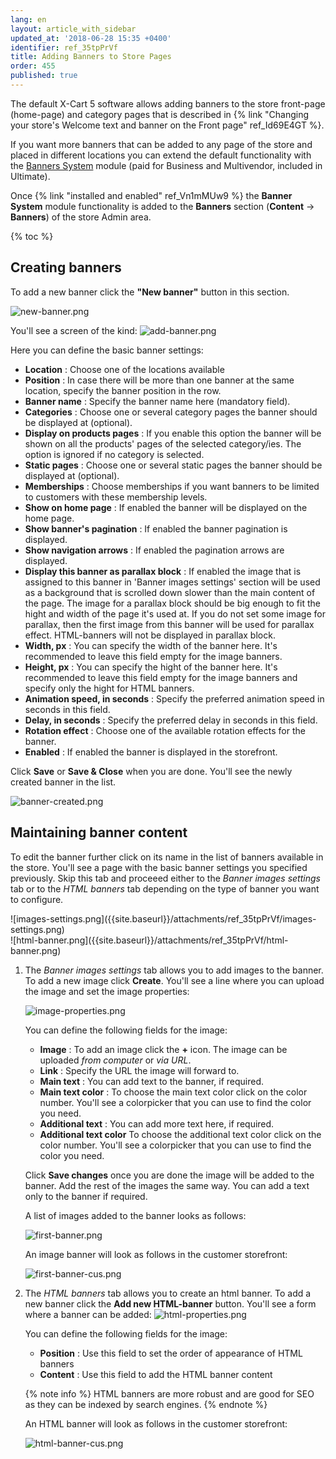 ```yaml
---
lang: en
layout: article_with_sidebar
updated_at: '2018-06-28 15:35 +0400'
identifier: ref_35tpPrVf
title: Adding Banners to Store Pages
order: 455
published: true
---
```

The default X-Cart 5 software allows adding banners to the store front-page (home-page) and category pages that is described in {% link "Changing your store's Welcome text and banner on the Front page" ref_Id69E4GT %}. 

If you want more banners that can be added to any page of the store and placed in different locations you can extend the default functionality with the [Banners System](https://market.x-cart.com/addons/banner-system.html "Adding Banners to Store Pages") module (paid for Business and Multivendor, included in Ultimate). 

Once {% link "installed and enabled" ref_Vn1mMUw9 %} the **Banner System** module functionality is added to the **Banners** section (**Content** -> **Banners**) of the store Admin area. 

{% toc %}

## Creating banners

To add a new banner click the **"New banner"** button in this section.

![new-banner.png]({{site.baseurl}}/attachments/ref_35tpPrVf/new-banner.png)

 
You'll see a screen of the kind:
   ![add-banner.png]({{site.baseurl}}/attachments/ref_35tpPrVf/add-banner.png)
   
   Here you can define the basic banner settings:
   * **Location** : Choose one of the locations available
   * **Position** : In case there will be more than one banner at the same location, specify the banner position in the row.
   * **Banner name** : Specify the banner name here (mandatory field).
   * **Categories** : Choose one or several category pages the banner should be displayed at (optional).
   * **Display on products pages** : If you enable this option the banner will be shown on all the products' pages of the selected category/ies. The option is ignored if no category is selected.
   * **Static pages** : Choose one or several static pages the banner should be displayed at (optional).
   * **Memberships** : Choose memberships if you want banners to be limited to customers with these membership levels.
   * **Show on home page** : If enabled the banner will be displayed on the home page.
   * **Show banner's pagination** : If enabled the banner pagination is displayed.
   * **Show navigation arrows** : If enabled the pagination arrows are displayed.
   * **Display this banner as parallax block** : If enabled the image that is assigned to this banner in 'Banner images settings' section will be used as a background that is scrolled down slower than the main content of the page. The image for a parallax block should be big enough to fit the hight and width of the page it's used at. If you do not set some image for parallax, then the first image from this banner will be used for parallax effect. HTML-banners will not be displayed in parallax block.
   * **Width, px** : You can specify the width of the banner here. It's recommended to leave this field empty for the image banners.
   * **Height, px** : You can specify the hight of the banner here. It's recommended to leave this field empty for the image banners and specify only the hight for HTML banners.
   * **Animation speed, in seconds** : Specify the preferred animation speed in seconds in this field.
   * **Delay, in seconds** : Specify the preferred delay in seconds in this field.
   * **Rotation effect** : Choose one of the available rotation effects for the banner.
   * **Enabled** : If enabled the banner is displayed in the storefront.
   
   Click **Save** or **Save & Close** when you are done. You'll see the newly created banner in the list.
   
   ![banner-created.png]({{site.baseurl}}/attachments/ref_35tpPrVf/banner-created.png)

## Maintaining banner content

To edit the banner further click on its name in the list of banners available in the store. You'll see a page with the basic banner settings you specified previously. Skip this tab and proceeed either to the _Banner images settings_ tab or to the _HTML banners_ tab depending on the type of banner you want to configure. 
   
<div class="ui stackable two column grid">
  <div class="column" markdown="span">![images-settings.png]({{site.baseurl}}/attachments/ref_35tpPrVf/images-settings.png)</div>
  <div class="column" markdown="span">![html-banner.png]({{site.baseurl}}/attachments/ref_35tpPrVf/html-banner.png)</div>
</div>

1. The _Banner images settings_ tab allows you to add images to the banner. To add a new image click **Create**. 
   You'll see a line where you can upload the image and set the image properties:
   
   ![image-properties.png]({{site.baseurl}}/attachments/ref_35tpPrVf/image-properties.png)
   
   You can define the following fields for the image:
      * **Image** : To add an image click the **+** icon. The image can be uploaded _from computer_ or _via URL_. 
      * **Link** : Specify the URL the image will forward to.
      * **Main text** : You can add text to the banner, if required.
      * **Main text color** : To choose the main text color click on the color number. You'll see a colorpicker that you can use to find the color you need.
      * **Additional text** : You can add more text here, if required.
      * **Additional text color** To choose the additional text color click on the color number. You'll see a colorpicker that you can use to find the color you need.
   
   Click **Save changes** once you are done the image will be added to the banner. Add the rest of the images the same way. You can add a text only to the banner if required. 
   
   A list of images added to the banner looks as follows:
   
   ![first-banner.png]({{site.baseurl}}/attachments/ref_35tpPrVf/first-banner.png)
   
   An image banner will look as follows in the customer storefront:
   
   ![first-banner-cus.png]({{site.baseurl}}/attachments/ref_35tpPrVf/first-banner-cus.png)


2. The _HTML banners_ tab allows you to create an html banner. To add a new banner click the **Add new HTML-banner** button. You'll see a form where a banner can be added:
   ![html-properties.png]({{site.baseurl}}/attachments/ref_35tpPrVf/html-properties.png)
   
   You can define the following fields for the image:
      * **Position** :  Use this field to set the order of appearance of HTML banners
      * **Content** : Use this field to add the HTML banner content   
   
   {% note info %}
   HTML banners are more robust and are good for SEO as they can be indexed by search engines.
   {% endnote %}
   
   An HTML banner will look as follows in the customer storefront:
   
   ![html-banner-cus.png]({{site.baseurl}}/attachments/ref_35tpPrVf/html-banner-cus.png)
